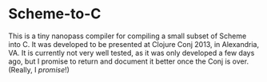 Scheme-to-C
============

This is a tiny nanopass compiler for compiling a small subset of Scheme into C.
It was developed to be presented at Clojure Conj 2013, in Alexandria, VA.
It is currently not very well tested, as it was only developed a few days ago,
but I promise to return and document it better once the Conj is over. (Really,
I _promise_!)

